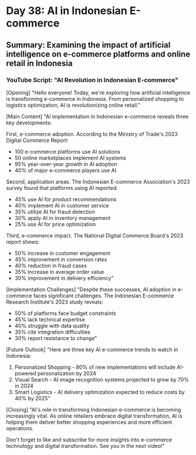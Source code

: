 # Day 38: AI in Indonesian E-commerce
## Summary: Examining the impact of artificial intelligence on e-commerce platforms and online retail in Indonesia

### YouTube Script: "AI Revolution in Indonesian E-commerce"

[Opening]
"Hello everyone! Today, we're exploring how artificial intelligence is transforming e-commerce in Indonesia. From personalized shopping to logistics optimization, AI is revolutionizing online retail."

[Main Content]
"AI implementation in Indonesian e-commerce reveals three key developments:

First, e-commerce adoption. According to the Ministry of Trade's 2023 Digital Commerce Report:
- 100 e-commerce platforms use AI solutions
- 50 online marketplaces implement AI systems
- 95% year-over-year growth in AI adoption
- 40% of major e-commerce players use AI

Second, application areas. The Indonesian E-commerce Association's 2023 survey found that platforms using AI reported:
- 45% use AI for product recommendations
- 40% implement AI in customer service
- 35% utilize AI for fraud detection
- 30% apply AI in inventory management
- 25% use AI for price optimization

Third, e-commerce impact. The National Digital Commerce Board's 2023 report shows:
- 50% increase in customer engagement
- 45% improvement in conversion rates
- 40% reduction in fraud cases
- 35% increase in average order value
- 30% improvement in delivery efficiency"

[Implementation Challenges]
"Despite these successes, AI adoption in e-commerce faces significant challenges. The Indonesian E-commerce Research Institute's 2023 study reveals:
- 50% of platforms face budget constraints
- 45% lack technical expertise
- 40% struggle with data quality
- 35% cite integration difficulties
- 30% report resistance to change"

[Future Outlook]
"Here are three key AI e-commerce trends to watch in Indonesia:

1. Personalized Shopping - 80% of new implementations will include AI-powered personalization by 2024
2. Visual Search - AI image recognition systems projected to grow by 70% in 2024
3. Smart Logistics - AI delivery optimization expected to reduce costs by 40% by 2025"

[Closing]
"AI's role in transforming Indonesian e-commerce is becoming increasingly vital. As online retailers embrace digital transformation, AI is helping them deliver better shopping experiences and more efficient operations.

Don't forget to like and subscribe for more insights into e-commerce technology and digital transformation. See you in the next video!" 